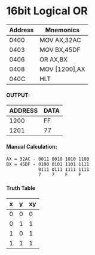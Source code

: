 # 16bit Logical OR

| Address | Mnemonics |
|---------|-----------|
| 0400 | MOV AX,32AC|
| 0403 | MOV BX,45DF|
| 0406|OR AX,BX|
|0408|MOV [1200],AX|
040C |HLT


#### OUTPUT:
| ADDRESS|DATA|
|---------|-----------|
1200 | FF
1201|77

#### Manual Calculation:

```
AX = 32AC - 0011 0010 1010 1100
BX = 45DF - 0100 0101 1101 1111
            0111 0111 1111 1111
            7    7    F    F
```

#### Truth Table

| x | y | xy |
|---|---|----|
0 | 0 | 0
0 | 1 | 1
1 | 0 | 1
1 | 1 | 1